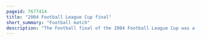 ```yaml
---
pageid: 7677414
title: "2004 Football League Cup final"
short_summary: "Football match"
description: "The Football final of the 2004 Football League Cup was a Football Match played at cardiff Millennium Stadium on 29 february 2004. It was the final Match of the 2003–04 Football League Cup, the 44th Edition of the Football League Cup, a Competition for the 92 Teams in the Premier League and the Football League."
---
```

